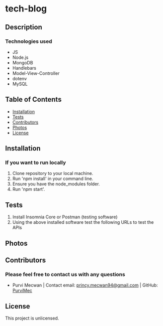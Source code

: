 # tech-blog

## Description

### Technologies used
* JS
* Node.js
* MongoDB
* Handlebars
* Model-View-Controller
* dotenv
* MySQL

## Table of Contents
* [Installation](#installation)
* [Tests](#tests)
* [Contributors](#contributors)
* [Photos](#photos)
* [License](#license)

## Installation
### If you want to run locally
1. Clone repository to your local machine.
2. Run 'npm install' in your command line.  
3. Ensure you have the node_modules folder.
4. Run 'npm start'.

## Tests
1. Install Insomnia Core or Postman (testing software)
2. Using the above installed software test the following URLs to test the APIs

## Photos


## Contributors
### Please feel free to contact us with any questions
* Purvi Mecwan | 
  Contact email: princy.mecwan94@gmail.com |
  GitHub: [PurviMec](https://github.com/PurviMec)      

## License
This project is unlicensed.
